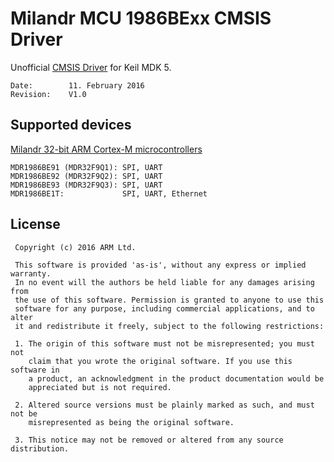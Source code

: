 # Milandr MCU 1986BExx CMSIS Driver

Unofficial [CMSIS Driver](http://www.keil.com/pack/doc/CMSIS/Driver/html/index.html) for Keil MDK 5.

```
Date:        11. February 2016
Revision:    V1.0
```

## Supported devices

[Milandr 32-bit АRМ Cortex-М microcontrollers](http://milandr.ru/index.php?mact=Products,cntnt01,default,0&cntnt01hierarchyid=6&cntnt01returnid=67)

```
MDR1986BE91 (MDR32F9Q1): SPI, UART
MDR1986BE92 (MDR32F9Q2): SPI, UART
MDR1986BE93 (MDR32F9Q3): SPI, UART
MDR1986BE1T:             SPI, UART, Ethernet
```

## License

```
 Copyright (c) 2016 ARM Ltd.
 
 This software is provided 'as-is', without any express or implied warranty.
 In no event will the authors be held liable for any damages arising from
 the use of this software. Permission is granted to anyone to use this
 software for any purpose, including commercial applications, and to alter
 it and redistribute it freely, subject to the following restrictions:
 
 1. The origin of this software must not be misrepresented; you must not
    claim that you wrote the original software. If you use this software in
    a product, an acknowledgment in the product documentation would be
    appreciated but is not required.
 
 2. Altered source versions must be plainly marked as such, and must not be
    misrepresented as being the original software.
 
 3. This notice may not be removed or altered from any source distribution.
```
